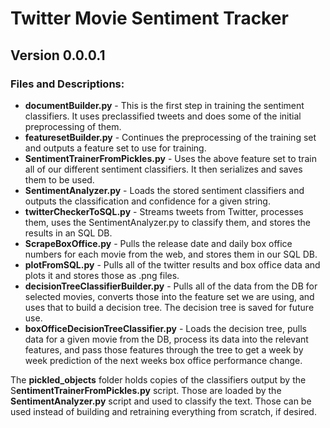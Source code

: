 # Twitter Movie Sentiment Tracker
## Version 0.0.0.1

### Files and Descriptions:
* **documentBuilder.py** - This is the first step in training the sentiment classifiers. It uses preclassified tweets and does some of the initial preprocessing of them. 
* **featuresetBuilder.py** - Continues the preprocessing of the training set and outputs a feature set to use for training.
* **SentimentTrainerFromPickles.py** - Uses the above feature set to train all of our different sentiment classifiers.  It then serializes and saves them to be used. 
* **SentimentAnalyzer.py** - Loads the stored sentiment classifiers and outputs the classification and confidence for a given string.
* **twitterCheckerToSQL.py** - Streams tweets from Twitter, processes them, uses the SentimentAnalyzer.py to classify them, and stores the results in an SQL DB.
* **ScrapeBoxOffice.py** - Pulls the release date and daily box office numbers for each movie from the web, and stores them in our SQL DB.
* **plotFromSQL.py** - Pulls all of the twitter results and box office data and plots it and stores those as .png files.
* **decisionTreeClassifierBuilder.py** - Pulls all of the data from the DB for selected movies, converts those into the feature set we are using, and uses that to build a decision tree. The decision tree is saved for future use.
* **boxOfficeDecisionTreeClassifier.py** - Loads the decision tree, pulls data for a given movie from the DB, process its data into the relevant features, and pass those features through the tree to get a week by week prediction of the next weeks box office performance change.

The **pickled_objects** folder holds copies of the classifiers output by the S**entimentTrainerFromPickles.py** script.  Those are loaded by the **SentimentAnalyzer.py** script and used to classify the text.  Those can be used instead of building and retraining everything from scratch, if desired.
